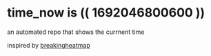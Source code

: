 # time_now is (( 1692046800600 ))

an automated repo that shows the currnent time

inspired by [breakingheatmap](https://github.com/breakingheatmap/breakingheatmap)